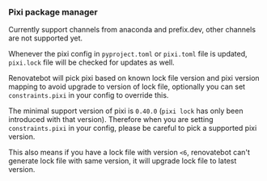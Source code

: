 ### Pixi package manager

Currently support channels from anaconda and prefix.dev, other channels are not supported yet.

Whenever the pixi config in `pyproject.toml` or `pixi.toml` file is updated, `pixi.lock` file will be checked for updates as well.

Renovatebot will pick pixi based on known lock file version and pixi version mapping to avoid upgrade to version of lock file,
optionally you can set `constraints.pixi` in your config to override this.

The minimal support version of pixi is `0.40.0` (`pixi lock` has only been introduced with that version).
Therefore when you are setting `constraints.pixi` in your config, please be careful to pick a supported pixi version.

This also means if you have a lock file with version `<6`, renovatebot can't generate lock file with same version, it will upgrade lock file to latest version.
